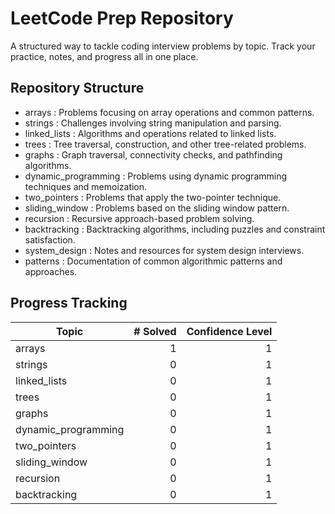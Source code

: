 # LeetCode Prep Repository

A structured way to tackle coding interview problems by topic. Track your practice, notes, and progress all in one place.

## Repository Structure

- arrays                : Problems focusing on array operations and common patterns.
- strings               : Challenges involving string manipulation and parsing.
- linked_lists          : Algorithms and operations related to linked lists.
- trees                 : Tree traversal, construction, and other tree-related problems.
- graphs                : Graph traversal, connectivity checks, and pathfinding algorithms.
- dynamic_programming   : Problems using dynamic programming techniques and memoization.
- two_pointers          : Problems that apply the two-pointer technique.
- sliding_window        : Problems based on the sliding window pattern.
- recursion             : Recursive approach-based problem solving.
- backtracking          : Backtracking algorithms, including puzzles and constraint satisfaction.
- system_design         : Notes and resources for system design interviews.
- patterns              : Documentation of common algorithmic patterns and approaches.

## Progress Tracking

| Topic                  | # Solved | Confidence Level       |
|------------------------|---------:|-----------------------:|
| arrays                 |        1 |                      1 |
| strings                |        0 |                      1 |
| linked_lists           |        0 |                      1 |
| trees                  |        0 |                      1 |
| graphs                 |        0 |                      1 |
| dynamic_programming    |        0 |                      1 |
| two_pointers           |        0 |                      1 |
| sliding_window         |        0 |                      1 |
| recursion              |        0 |                      1 |
| backtracking           |        0 |                      1 |